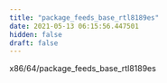 ```yaml
---
title: "package_feeds_base_rtl8189es"
date: 2021-05-13 06:15:56.447501
hidden: false
draft: false
---
```


x86/64/package_feeds_base_rtl8189es

